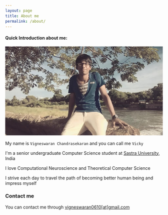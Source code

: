 ```yaml
---
layout: page
title: About me
permalink: /about/
---
```

#### Quick Introduction about me:

![alt text](images/vicky_about.jpg)

My name is `Vigneswaran Chandrasekaran` and you can call me `Vicky`

I'm a senior undergraduate Computer Science student at [Sastra University](http://www.sastra.edu), India

I love Computational Neuroscience and Theoretical Computer Science

I strive each day to travel the path of becoming better human being and impress myself

### Contact me
You can contact me through [vigneswaran0610[at]gmail.com](mailto:vigneswaran0610@gmail.com)
